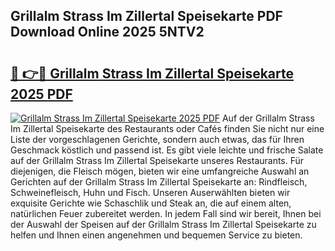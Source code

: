 ## Grillalm Strass Im Zillertal Speisekarte PDF Download Online 2025 5NTV2

# <h2><a href="http://gc8n2m.nevu.top/?p=Grillalm+Strass+Im+Zillertal+Speisekarte">🔗 👉🔴 Grillalm Strass Im Zillertal Speisekarte 2025 PDF</a></h2>

[![Grillalm Strass Im Zillertal Speisekarte 2025 PDF](https://i.imgur.com/dBaPXMq.png)](http://gc8n2m.nevu.top/?p=Grillalm+Strass+Im+Zillertal+Speisekarte)
Auf der Grillalm Strass Im Zillertal Speisekarte des Restaurants oder Cafés finden Sie nicht nur eine Liste der vorgeschlagenen Gerichte, sondern auch etwas, das für Ihren Geschmack köstlich und passend ist. Es gibt viele leichte und frische Salate auf der Grillalm Strass Im Zillertal Speisekarte unseres Restaurants. Für diejenigen, die Fleisch mögen, bieten wir eine umfangreiche Auswahl an Gerichten auf der Grillalm Strass Im Zillertal Speisekarte an: Rindfleisch, Schweinefleisch, Huhn und Fisch. Unseren Auserwählten bieten wir exquisite Gerichte wie Schaschlik und Steak an, die auf einem alten, natürlichen Feuer zubereitet werden. In jedem Fall sind wir bereit, Ihnen bei der Auswahl der Speisen auf der Grillalm Strass Im Zillertal Speisekarte zu helfen und Ihnen einen angenehmen und bequemen Service zu bieten.
